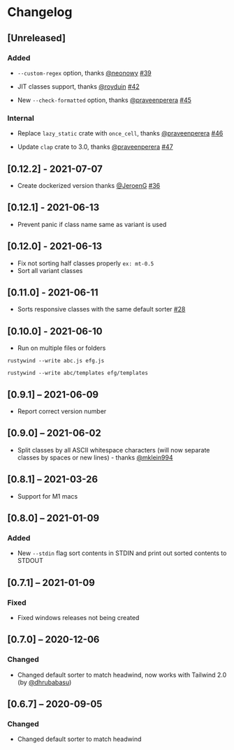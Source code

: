 # Changelog

## [Unreleased]

### Added

- `--custom-regex` option, thanks [@neonowy](https://github.com/neonowy) [#39](https://github.com/avencera/rustywind/pull/39)

- JIT classes support, thanks [@royduin](https://github.com/royduin) [#42](https://github.com/avencera/rustywind/pull/42)

- New `--check-formatted` option, thanks [@praveenperera](https://github.com/praveenperera) [#45](https://github.com/avencera/rustywind/pull/45)

### Internal

- Replace `lazy_static` crate with `once_cell`, thanks [@praveenperera](https://github.com/praveenperera) [#46](https://github.com/avencera/rustywind/pull/46)

- Update `clap` crate to 3.0, thanks [@praveenperera](https://github.com/praveenperera) [#47](https://github.com/avencera/rustywind/pull/47)

## [0.12.2] - 2021-07-07

- Create dockerized version thanks [@JeroenG](https://github.com/Jeroen-G) [#36](https://github.com/avencera/rustywind/pull/36)

## [0.12.1] - 2021-06-13

- Prevent panic if class name same as variant is used

## [0.12.0] - 2021-06-13

- Fix not sorting half classes properly `ex: mt-0.5`
- Sort all variant classes

## [0.11.0] - 2021-06-11

- Sorts responsive classes with the same default sorter [#28](https://github.com/avencera/rustywind/issues/28)

## [0.10.0] - 2021-06-10

- Run on multiple files or folders

```shell
rustywind --write abc.js efg.js

rustywind --write abc/templates efg/templates
```

## [0.9.1] – 2021-06-09

- Report correct version number

## [0.9.0] – 2021-06-02

- Split classes by all ASCII whitespace characters (will now separate classes by spaces or new lines) - thanks [@mklein994](https://github.com/mklein994)

## [0.8.1] – 2021-03-26

- Support for M1 macs

## [0.8.0] – 2021-01-09

### Added

- New `--stdin` flag sort contents in STDIN and print out sorted contents to STDOUT

## [0.7.1] – 2021-01-09

### Fixed

- Fixed windows releases not being created

## [0.7.0] – 2020-12-06

### Changed

- Changed default sorter to match headwind, now works with Tailwind 2.0 (by [@dhrubabasu](https://github.com/dhrubabasu))

## [0.6.7] – 2020-09-05

### Changed

- Changed default sorter to match headwind
